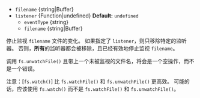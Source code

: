 <!-- YAML
added: v0.1.31
-->

* `filename` {string|Buffer}
* `listener` {Function|undefined} **Default:** `undefined`
  * `eventType` {string}
  * `filename` {string|Buffer}

停止监视 `filename` 文件的变化。
如果指定了 `listener`，则只移除特定的监听器。
否则，**所有**的监听器都会被移除，且已经有效地停止监视 `filename`。

调用 `fs.unwatchFile()` 且带上一个未被监视的文件名，将会是一个空操作，而不是一个错误。

注意：[`fs.watch()`] 比 `fs.watchFile()` 和 `fs.unwatchFile()` 更高效。
可能的话，应该使用 `fs.watch()` 而不是 `fs.watchFile()` 和 `fs.unwatchFile()`。


